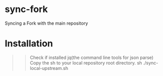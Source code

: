 # sync-fork
Syncing a Fork with the main repository

# Installation
>> Check if installed jq(the command line tools for json parse)
>> Copy the sh to your local repository root directory.
>> sh ./sync-local-upstream.sh
